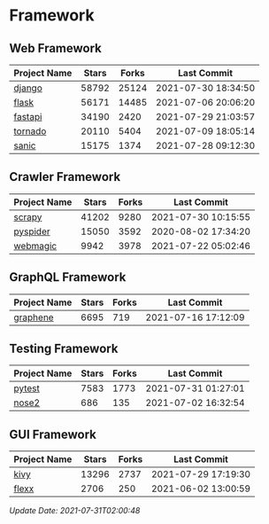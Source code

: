 # Framework

## Web Framework
| Project Name | Stars | Forks | Last Commit |
| ------------ | ----- | ----- | ----------- |
| [django](https://github.com/django/django) | 58792 | 25124 | 2021-07-30 18:34:50 |
| [flask](https://github.com/pallets/flask) | 56171 | 14485 | 2021-07-06 20:06:20 |
| [fastapi](https://github.com/tiangolo/fastapi) | 34190 | 2420 | 2021-07-29 21:03:57 |
| [tornado](https://github.com/tornadoweb/tornado) | 20110 | 5404 | 2021-07-09 18:05:14 |
| [sanic](https://github.com/sanic-org/sanic) | 15175 | 1374 | 2021-07-28 09:12:30 |

## Crawler Framework
| Project Name | Stars | Forks | Last Commit |
| ------------ | ----- | ----- | ----------- |
| [scrapy](https://github.com/scrapy/scrapy) | 41202 | 9280 | 2021-07-30 10:15:55 |
| [pyspider](https://github.com/binux/pyspider) | 15050 | 3592 | 2020-08-02 17:34:20 |
| [webmagic](https://github.com/code4craft/webmagic) | 9942 | 3978 | 2021-07-22 05:02:46 |

## GraphQL Framework
| Project Name | Stars | Forks | Last Commit |
| ------------ | ----- | ----- | ----------- |
| [graphene](https://github.com/graphql-python/graphene) | 6695 | 719 | 2021-07-16 17:12:09 |

## Testing Framework
| Project Name | Stars | Forks | Last Commit |
| ------------ | ----- | ----- | ----------- |
| [pytest](https://github.com/pytest-dev/pytest) | 7583 | 1773 | 2021-07-31 01:27:01 |
| [nose2](https://github.com/nose-devs/nose2) | 686 | 135 | 2021-07-02 16:32:54 |

## GUI Framework
| Project Name | Stars | Forks | Last Commit |
| ------------ | ----- | ----- | ----------- |
| [kivy](https://github.com/kivy/kivy) | 13296 | 2737 | 2021-07-29 17:19:30 |
| [flexx](https://github.com/flexxui/flexx) | 2706 | 250 | 2021-06-02 13:00:59 |

*Update Date: 2021-07-31T02:00:48*